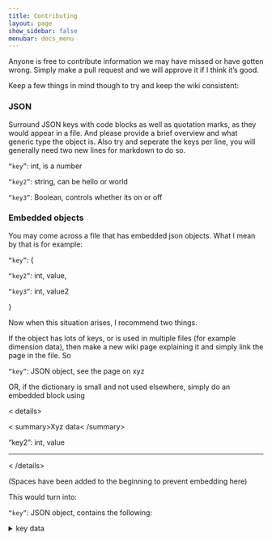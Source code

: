 ```yaml
---
title: Contributing
layout: page
show_sidebar: false
menubar: docs_menu
---
```


Anyone is free to contribute information we may have missed or have gotten wrong. Simply make a pull request and we will approve it if I think it’s good. 

Keep a few things in mind though to try and keep the wiki consistent:

### JSON

Surround JSON keys with code blocks as well as quotation marks, as they would appear in a file. And please provide a brief overview and what generic type the object is. Also try and seperate the keys per line, you will generally need two new lines for markdown to do so.

`“key”`: int, is a number

`“key2”`: string, can be hello or world

`“key3”`: Boolean, controls whether its on or off

### Embedded objects

You may come across a file that has embedded json objects. What I mean by that is for example:

`“key”`: {

  `“key2”`: int, value,

  `“key3”`: int, value2

}
 
Now when this situation arises, I recommend two things.

If the object has lots of keys, or is used in multiple files (for example dimension data), then make a new wiki page explaining it and simply link the page in the file. So

`“key”`: JSON object, see the page on xyz

OR, if the dictionary is small and not used elsewhere, simply do an embedded block using

< details>

< summary>Xyz data< /summary>

“key2”: int, value

***

< /details>

(Spaces have been added to the beginning to prevent embedding here)

This would turn into:

`“key”`: JSON object, contains the following:

<details>
<summary>key data</summary>

`“key2”`: int, value

`“key3”`: int, also value

***

</details>

